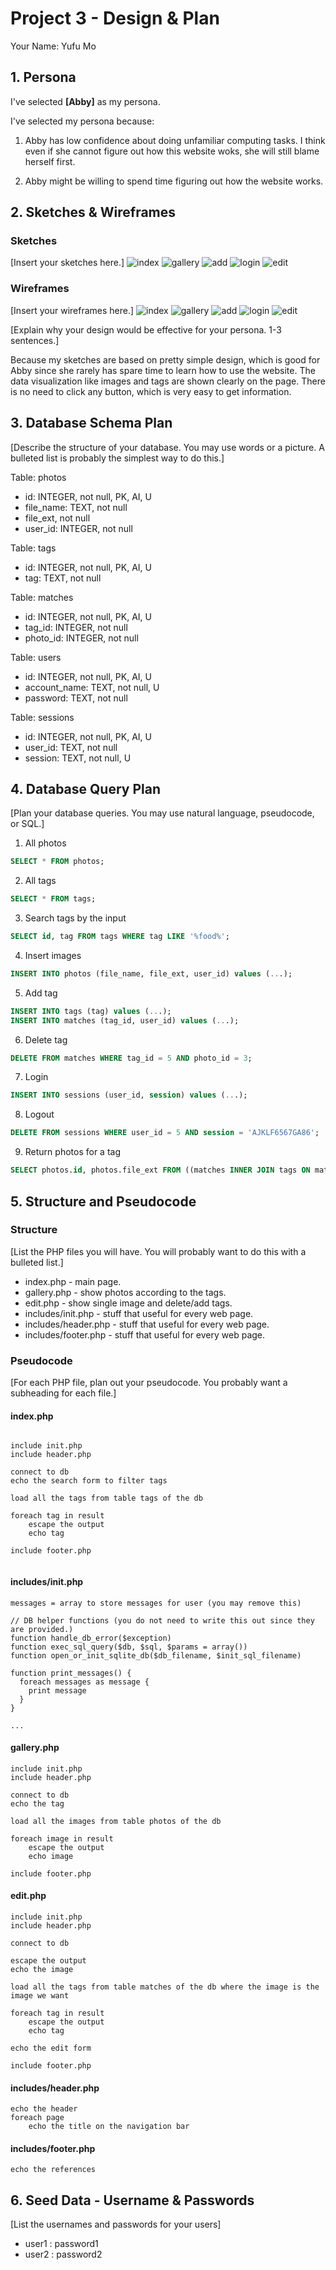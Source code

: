 # Project 3 - Design & Plan

Your Name: Yufu Mo

## 1. Persona

I've selected **[Abby]** as my persona.

I've selected my persona because:

1) Abby has low confidence about doing unfamiliar computing tasks. I think even if she cannot figure out how this website woks, she will still blame herself first.

2) Abby might be willing to spend time figuring out how the website works.

## 2. Sketches & Wireframes

### Sketches

[Insert your sketches here.]
![index](/images/sketch6.png)
![gallery](/images/sketch3.png)
![add](/images/sketch4.png)
![login](/images/sketch5.png)
![edit](/images/sketch7.png)

### Wireframes

[Insert your wireframes here.]
![index](/images/wireframe6.png)
![gallery](/images/wireframe3.png)
![add](/images/wireframe4.png)
![login](/images/wireframe5.png)
![edit](/images/wireframe7.png)

[Explain why your design would be effective for your persona. 1-3 sentences.]

Because my sketches are based on pretty simple design, which is good for Abby since she rarely has spare time to learn how to use the website. The data visualization like images and tags are shown clearly on the page. There is no need to click any button, which is very easy to get information.

## 3. Database Schema Plan

[Describe the structure of your database. You may use words or a picture. A bulleted list is probably the simplest way to do this.]

Table: photos
* id: INTEGER, not null, PK, AI, U
* file_name: TEXT, not null
* file_ext, not null
* user_id: INTEGER, not null

Table: tags
* id: INTEGER, not null, PK, AI, U
* tag: TEXT, not null

Table: matches
* id: INTEGER, not null, PK, AI, U
* tag_id: INTEGER, not null
* photo_id: INTEGER, not null

Table: users
* id: INTEGER, not null, PK, AI, U
* account_name: TEXT, not null, U
* password: TEXT, not null

Table: sessions
* id: INTEGER, not null, PK, AI, U
* user_id: TEXT, not null
* session: TEXT, not null, U


## 4. Database Query Plan

[Plan your database queries. You may use natural language, pseudocode, or SQL.]

1. All photos
```sql
SELECT * FROM photos;
```

2. All tags
```sql
SELECT * FROM tags;
```

3. Search tags by the input
```sql
SELECT id, tag FROM tags WHERE tag LIKE '%food%';
```

4. Insert images
```sql
INSERT INTO photos (file_name, file_ext, user_id) values (...);
```

5. Add tag
```sql
INSERT INTO tags (tag) values (...);
INSERT INTO matches (tag_id, user_id) values (...);
```

6. Delete tag
```sql
DELETE FROM matches WHERE tag_id = 5 AND photo_id = 3;
```

7. Login
```sql
INSERT INTO sessions (user_id, session) values (...);
```

8. Logout
```sql
DELETE FROM sessions WHERE user_id = 5 AND session = 'AJKLF6567GA86';
```

9. Return photos for a tag
```sql
SELECT photos.id, photos.file_ext FROM ((matches INNER JOIN tags ON matches.tag_id = tags.id) INNER JOIN photos on photos.id = matches.photo_id) WHERE tag = 'car';
```


## 5. Structure and Pseudocode

### Structure

[List the PHP files you will have. You will probably want to do this with a bulleted list.]

* index.php - main page.
* gallery.php - show photos according to the tags.
* edit.php - show single image and delete/add tags.
* includes/init.php - stuff that useful for every web page.
* includes/header.php - stuff that useful for every web page.
* includes/footer.php - stuff that useful for every web page.

### Pseudocode

[For each PHP file, plan out your pseudocode. You probably want a subheading for each file.]

#### index.php

```

include init.php
include header.php

connect to db
echo the search form to filter tags

load all the tags from table tags of the db

foreach tag in result
    escape the output
    echo tag

include footer.php


```

#### includes/init.php

```
messages = array to store messages for user (you may remove this)

// DB helper functions (you do not need to write this out since they are provided.)
function handle_db_error($exception)
function exec_sql_query($db, $sql, $params = array())
function open_or_init_sqlite_db($db_filename, $init_sql_filename)

function print_messages() {
  foreach messages as message {
    print message
  }
}

...

```

#### gallery.php

```
include init.php
include header.php

connect to db
echo the tag

load all the images from table photos of the db

foreach image in result
    escape the output
    echo image

include footer.php

```


#### edit.php

```
include init.php
include header.php

connect to db

escape the output
echo the image

load all the tags from table matches of the db where the image is the image we want

foreach tag in result
    escape the output
    echo tag

echo the edit form

include footer.php

```

#### includes/header.php

```
echo the header
foreach page
    echo the title on the navigation bar

```

#### includes/footer.php

```
echo the references

```


## 6. Seed Data - Username & Passwords

[List the usernames and passwords for your users]

* user1 : password1
* user2 : password2
